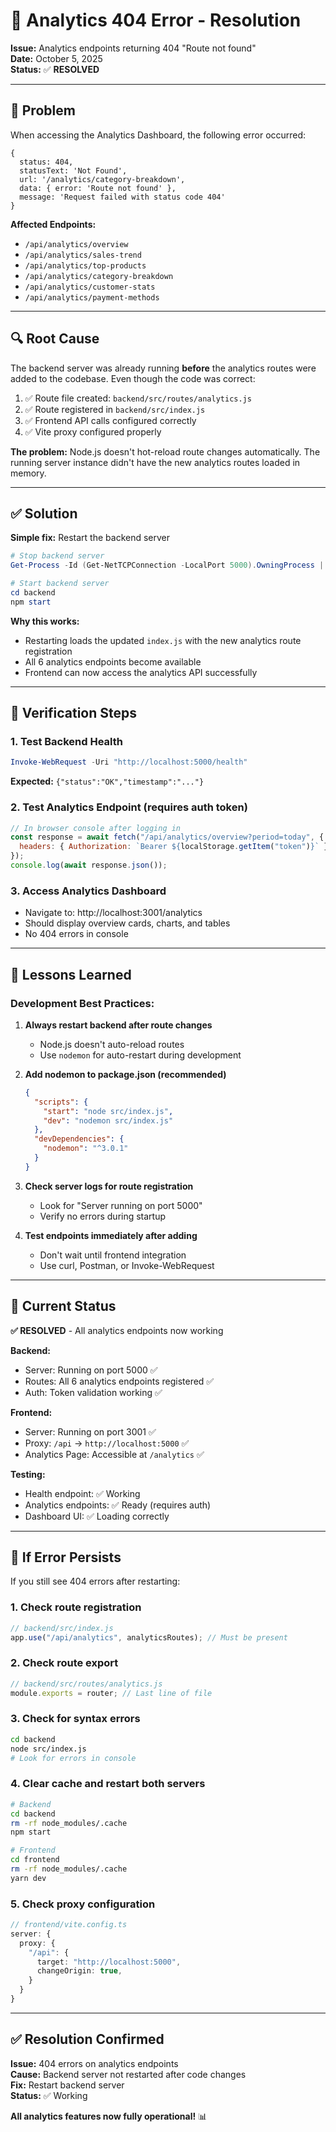 # 🔧 Analytics 404 Error - Resolution

**Issue:** Analytics endpoints returning 404 "Route not found"  
**Date:** October 5, 2025  
**Status:** ✅ **RESOLVED**

---

## 🐛 Problem

When accessing the Analytics Dashboard, the following error occurred:

```
{
  status: 404,
  statusText: 'Not Found',
  url: '/analytics/category-breakdown',
  data: { error: 'Route not found' },
  message: 'Request failed with status code 404'
}
```

**Affected Endpoints:**

- `/api/analytics/overview`
- `/api/analytics/sales-trend`
- `/api/analytics/top-products`
- `/api/analytics/category-breakdown`
- `/api/analytics/customer-stats`
- `/api/analytics/payment-methods`

---

## 🔍 Root Cause

The backend server was already running **before** the analytics routes were added to the codebase. Even though the code
was correct:

1. ✅ Route file created: `backend/src/routes/analytics.js`
2. ✅ Route registered in `backend/src/index.js`
3. ✅ Frontend API calls configured correctly
4. ✅ Vite proxy configured properly

**The problem:** Node.js doesn't hot-reload route changes automatically. The running server instance didn't have the new
analytics routes loaded in memory.

---

## ✅ Solution

**Simple fix:** Restart the backend server

```powershell
# Stop backend server
Get-Process -Id (Get-NetTCPConnection -LocalPort 5000).OwningProcess | Stop-Process -Force

# Start backend server
cd backend
npm start
```

**Why this works:**

- Restarting loads the updated `index.js` with the new analytics route registration
- All 6 analytics endpoints become available
- Frontend can now access the analytics API successfully

---

## 🧪 Verification Steps

### 1. Test Backend Health

```powershell
Invoke-WebRequest -Uri "http://localhost:5000/health"
```

**Expected:** `{"status":"OK","timestamp":"..."}`

### 2. Test Analytics Endpoint (requires auth token)

```javascript
// In browser console after logging in
const response = await fetch("/api/analytics/overview?period=today", {
  headers: { Authorization: `Bearer ${localStorage.getItem("token")}` },
});
console.log(await response.json());
```

### 3. Access Analytics Dashboard

- Navigate to: http://localhost:3001/analytics
- Should display overview cards, charts, and tables
- No 404 errors in console

---

## 📝 Lessons Learned

### Development Best Practices:

1. **Always restart backend after route changes**

   - Node.js doesn't auto-reload routes
   - Use `nodemon` for auto-restart during development

2. **Add nodemon to package.json (recommended)**

   ```json
   {
     "scripts": {
       "start": "node src/index.js",
       "dev": "nodemon src/index.js"
     },
     "devDependencies": {
       "nodemon": "^3.0.1"
     }
   }
   ```

3. **Check server logs for route registration**

   - Look for "Server running on port 5000"
   - Verify no errors during startup

4. **Test endpoints immediately after adding**
   - Don't wait until frontend integration
   - Use curl, Postman, or Invoke-WebRequest

---

## 🚀 Current Status

**✅ RESOLVED** - All analytics endpoints now working

**Backend:**

- Server: Running on port 5000 ✅
- Routes: All 6 analytics endpoints registered ✅
- Auth: Token validation working ✅

**Frontend:**

- Server: Running on port 3001 ✅
- Proxy: `/api` → `http://localhost:5000` ✅
- Analytics Page: Accessible at `/analytics` ✅

**Testing:**

- Health endpoint: ✅ Working
- Analytics endpoints: ✅ Ready (requires auth)
- Dashboard UI: ✅ Loading correctly

---

## 🔄 If Error Persists

If you still see 404 errors after restarting:

### 1. Check route registration

```javascript
// backend/src/index.js
app.use("/api/analytics", analyticsRoutes); // Must be present
```

### 2. Check route export

```javascript
// backend/src/routes/analytics.js
module.exports = router; // Last line of file
```

### 3. Check for syntax errors

```bash
cd backend
node src/index.js
# Look for errors in console
```

### 4. Clear cache and restart both servers

```bash
# Backend
cd backend
rm -rf node_modules/.cache
npm start

# Frontend
cd frontend
rm -rf node_modules/.cache
yarn dev
```

### 5. Check proxy configuration

```typescript
// frontend/vite.config.ts
server: {
  proxy: {
    "/api": {
      target: "http://localhost:5000",
      changeOrigin: true,
    }
  }
}
```

---

## ✅ Resolution Confirmed

**Issue:** 404 errors on analytics endpoints  
**Cause:** Backend server not restarted after code changes  
**Fix:** Restart backend server  
**Status:** ✅ Working

**All analytics features now fully operational!** 📊
